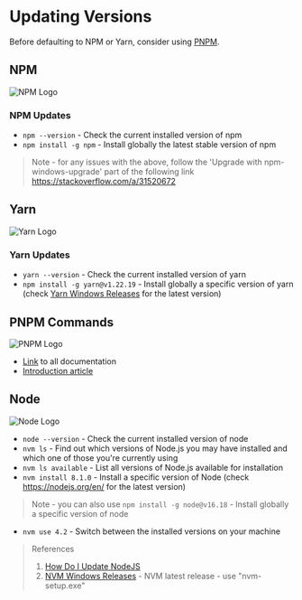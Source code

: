 # Updating Versions

Before defaulting to NPM or Yarn, consider using [PNPM](https://pnpm.io/).

## NPM

![NPM Logo](https://i.imgur.com/ufPLPqy.png)

### NPM Updates

- `npm --version` - Check the current installed version of npm
- `npm install -g npm` - Install globally the latest stable version of npm

> Note - for any issues with the above, follow the 'Upgrade with npm-windows-upgrade' part of the following link <https://stackoverflow.com/a/31520672>

## Yarn

![Yarn Logo](https://i.imgur.com/IXZDNL8.png)

### Yarn Updates

- `yarn --version` - Check the current installed version of yarn
- `npm install -g yarn@v1.22.19` - Install globally a specific version of yarn (check [Yarn Windows Releases](https://classic.yarnpkg.com/lang/en/docs/install/#windows-stable) for the latest version)

## PNPM Commands

![PNPM Logo](https://i.imgur.com/1YKlWVX.png)

- [Link](https://pnpm.io/) to all documentation
- [Introduction article](https://javascript.plainenglish.io/what-is-pnpm-why-you-should-try-it-as-a-frontend-developer-8dc3853c1ba1)

## Node

![Node Logo](https://i.imgur.com/EvX1vFR.png)

- `node --version` - Check the current installed version of node
- `nvm ls` - Find out which versions of Node.js you may have installed and which one of those you're currently using
- `nvm ls available` - List all versions of Node.js available for installation
- `nvm install 8.1.0` - Install a specific version of Node (check <https://nodejs.org/en/> for the latest version)

> Note - you can also use `npm install -g node@v16.18` - Install globally a specific version of node

- `nvm use 4.2` - Switch between the installed versions on your machine

> References
>
> 1. [How Do I Update NodeJS](https://stackoverflow.com/questions/8191459/how-do-i-update-node-js)
> 2. [NVM Windows Releases](https://github.com/coreybutler/nvm-windows/releases) - NVM latest release - use "nvm-setup.exe"
